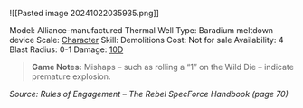 ![[Pasted image 20241022035935.png]]

Model: Alliance-manufactured Thermal Well
Type: Baradium meltdown device
Scale: <u>Character</u>
Skill: Demolitions
Cost: Not for sale
Availability: 4
Blast Radius: 0-1
Damage: <u>10D</u>

> **Game Notes:** 
> Mishaps – such as rolling a “1” on the Wild Die – indicate premature explosion.

*Source: Rules of Engagement – The Rebel SpecForce Handbook (page 70)*